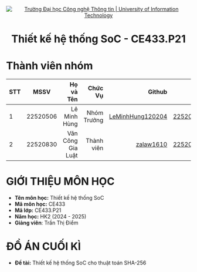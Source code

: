 <!-- Banner -->
<p align="center">
  <a href="https://www.uit.edu.vn/" title="Trường Đại học Công nghệ Thông tin" style="border: none;">
    <img src="https://i.imgur.com/WmMnSRt.png" alt="Trường Đại học Công nghệ Thông tin | University of Information Technology">
  </a>
</p>

<h1 align="center"><b>Thiết kế hệ thống SoC - CE433.P21 </b></h1>

# Thành viên nhóm
| STT    | MSSV          | Họ và Tên              |Chức Vụ    | Github                                                  | Email                   |
| ------ |:-------------:| ----------------------:|----------:|--------------------------------------------------------:|-------------------------:
| 1      | 22520506      | Lê Minh Hùng        |Nhóm Trưởng |[LeMinhHung120204](https://github.com/LeMinhHung120204)            |22520506@gm.uit.edu.vn   |
| 2      | 22520830      | Văn Công Gia Luật        |Thành viên |[zalaw1610](https://github.com/zalaw1610)|22520830@gm.uit.edu.vn   |

# GIỚI THIỆU MÔN HỌC
* **Tên môn học:** Thiết kế hệ thống SoC
* **Mã môn học:** CE433
* **Mã lớp:** CE433.P21
* **Năm học:** HK2 (2024 - 2025)
* **Giảng viên**: Trần Thị Điểm

# ĐỒ ÁN CUỐI KÌ
* **Đề tài:** Thiết kế hệ thống SoC cho thuật toán SHA-256
